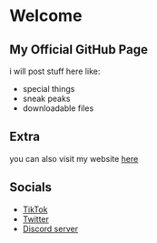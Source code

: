 # Welcome
## My Official GitHub Page
 i will post stuff here like:
 - special things
 - sneak peaks
 - downloadable files



 ## Extra
  you can also visit my website [here](https://rizl08gozl.github.io/Rizl/)
  
  
  
 
## Socials
 - [TikTok](https://www.tiktok.com/@rizl_dev)
 - [Twitter](https://twitter.com/Rizl08gozl)
 - [Discord server](https://discord.gg/S3MrPnztXs)
